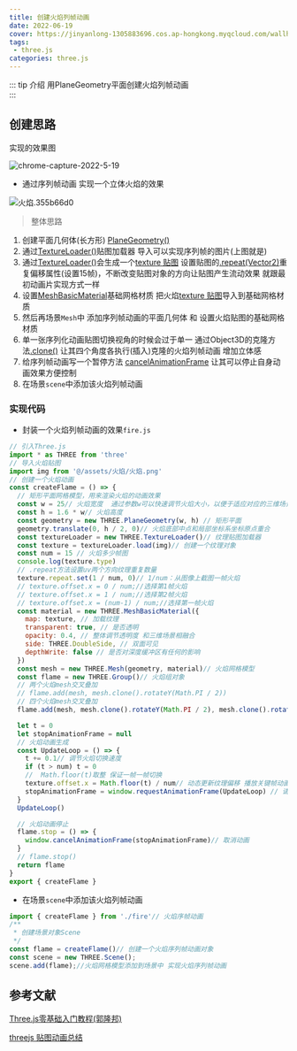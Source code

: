 ```yaml
---
title: 创建火焰列帧动画
date: 2022-06-19
cover: https://jinyanlong-1305883696.cos.ap-hongkong.myqcloud.com/wallhaven-6ory8l.jpg
tags:
 - three.js
categories: three.js
---
```


::: tip 介绍
用PlaneGeometry平面创建火焰列帧动画<br>
:::

<!-- more -->



## 创建思路

实现的效果图

![chrome-capture-2022-5-19](https://jinyanlong-1305883696.cos.ap-hongkong.myqcloud.com/chrome-capture-2022-5-19.gif)

* 通过序列帧动画 实现一个立体火焰的效果

![火焰.355b66d0](https://jinyanlong-1305883696.cos.ap-hongkong.myqcloud.com/%E7%81%AB%E7%84%B0.355b66d0.png)

> 整体思路

1. 创建平面几何体(长方形) [PlaneGeometry()](https://threejs.org/docs/index.html?q=PlaneGeometry#api/zh/geometries/PlaneGeometry)
2. 通过[TextureLoader()](https://threejs.org/docs/index.html?q=Texture#api/zh/loaders/TextureLoader)贴图加载器 导入可以实现序列帧的图片(上图就是) 
3. 通过[TextureLoader()](https://threejs.org/docs/index.html?q=Texture#api/zh/loaders/TextureLoader)会生成一个[texture 贴图](https://threejs.org/docs/index.html?q=Texture#api/zh/loaders/TextureLoader) 设置贴图的[.repeat(Vector2)](https://threejs.org/docs/index.html?q=Texture#api/zh/textures/Texture.repeat)重复偏移属性(设置15帧)，不断改变贴图对象的方向让贴图产生流动效果 就跟最初动画片实现方式一样
4. 设置[MeshBasicMaterial]((https://threejs.org/docs/index.html?q=MeshBasicMaterial#api/zh/materials/MeshBasicMaterial))基础网格材质 把火焰[texture 贴图](https://threejs.org/docs/index.html?q=Texture#api/zh/loaders/TextureLoader)导入到基础网格材质 
5. 然后再场景`Mesh`中 添加序列帧动画的平面几何体 和 设置火焰贴图的基础网格材质
6. 单一张序列化动画贴图切换视角的时候会过于单一 通过Object3D的克隆方法[.clone()](https://threejs.org/docs/index.html?q=obje#api/zh/core/Object3D.clone) 让其四个角度各执行(插入)克隆的火焰列帧动画 增加立体感
7. 给序列帧动画写一个暂停方法 [cancelAnimationFrame](https://developer.mozilla.org/zh-CN/docs/Web/API/Window/cancelAnimationFrame) 让其可以停止自身动画效果方便控制
8. 在场景`scene`中添加该火焰列帧动画 

### 实现代码

* 封装一个火焰列帧动画的效果`fire.js`

```js
// 引入Three.js
import * as THREE from 'three'
// 导入火焰贴图
import img from '@/assets/火焰/火焰.png'
// 创建一个火焰动画
const createFlame = () => {
  // 矩形平面网格模型，用来渲染火焰的动画效果
  const w = 25// 火焰宽度  通过参数w可以快速调节火焰大小，以便于适应对应的三维场景
  const h = 1.6 * w// 火焰高度
  const geometry = new THREE.PlaneGeometry(w, h) // 矩形平面
  geometry.translate(0, h / 2, 0)// 火焰底部中点和局部坐标系坐标原点重合
  const textureLoader = new THREE.TextureLoader()// 纹理贴图加载器
  const texture = textureLoader.load(img)// 创建一个纹理对象
  const num = 15 // 火焰多少帧图
  console.log(texture.type)
  // .repeat方法设置uv两个方向纹理重复数量
  texture.repeat.set(1 / num, 0)// 1/num：从图像上截图一帧火焰
  // texture.offset.x = 0 / num;//选择第1帧火焰
  // texture.offset.x = 1 / num;//选择第2帧火焰
  // texture.offset.x = (num-1) / num;//选择第一帧火焰
  const material = new THREE.MeshBasicMaterial({
    map: texture, // 加载纹理
    transparent: true, // 是否透明
    opacity: 0.4, // 整体调节透明度 和三维场景相融合
    side: THREE.DoubleSide, // 双面可见
    depthWrite: false // 是否对深度缓冲区有任何的影响
  })
  const mesh = new THREE.Mesh(geometry, material)// 火焰网格模型
  const flame = new THREE.Group()// 火焰组对象
  // 两个火焰mesh交叉叠加
  // flame.add(mesh, mesh.clone().rotateY(Math.PI / 2))
  // 四个火焰mesh交叉叠加
  flame.add(mesh, mesh.clone().rotateY(Math.PI / 2), mesh.clone().rotateY(Math.PI / 4), mesh.clone().rotateY(Math.PI / 4 * 3))

  let t = 0
  let stopAnimationFrame = null
  // 火焰动画生成
  const UpdateLoop = () => {
    t += 0.1// 调节火焰切换速度
    if (t > num) t = 0
    //  Math.floor(t)取整 保证一帧一帧切换
    texture.offset.x = Math.floor(t) / num// 动态更新纹理偏移 播放关键帧动画 产生火焰然后效果
    stopAnimationFrame = window.requestAnimationFrame(UpdateLoop) // 请求再次执行函数UpdateLoop
  }
  UpdateLoop()

  // 火焰动画停止
  flame.stop = () => {
    window.cancelAnimationFrame(stopAnimationFrame)// 取消动画
  }
  // flame.stop()
  return flame
}
export { createFlame }
```

* 在场景`scene`中添加该火焰列帧动画 

```js
import { createFlame } from './fire'// 火焰序帧动画
/**
 * 创建场景对象Scene
 */
const flame = createFlame()// 创建一个火焰序列帧动画对象
const scene = new THREE.Scene();
scene.add(flame);//火焰网格模型添加到场景中 实现火焰序列帧动画
```

##  参考文献

[Three.js零基础入门教程(郭隆邦)](http://www.yanhuangxueyuan.com/Three.js/)

[threejs 贴图动画总结](https://zhuanlan.zhihu.com/p/446541959)
